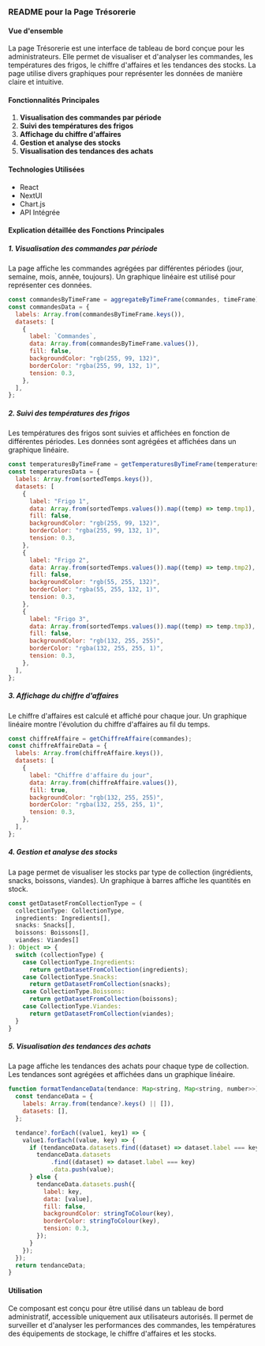 ### README pour la Page Trésorerie

#### Vue d'ensemble
La page Trésorerie est une interface de tableau de bord conçue pour les administrateurs. Elle permet de visualiser et d'analyser les commandes, les températures des frigos, le chiffre d'affaires et les tendances des stocks. La page utilise divers graphiques pour représenter les données de manière claire et intuitive.

#### Fonctionnalités Principales
1. **Visualisation des commandes par période**
2. **Suivi des températures des frigos**
3. **Affichage du chiffre d'affaires**
4. **Gestion et analyse des stocks**
5. **Visualisation des tendances des achats**

#### Technologies Utilisées
- React
- NextUI
- Chart.js
- API Intégrée

#### Explication détaillée des Fonctions Principales

##### 1. **Visualisation des commandes par période**
La page affiche les commandes agrégées par différentes périodes (jour, semaine, mois, année, toujours). Un graphique linéaire est utilisé pour représenter ces données.

```jsx
const commandesByTimeFrame = aggregateByTimeFrame(commandes, timeFrame);
const commandesData = {
  labels: Array.from(commandesByTimeFrame.keys()),
  datasets: [
    {
      label: `Commandes`,
      data: Array.from(commandesByTimeFrame.values()),
      fill: false,
      backgroundColor: "rgb(255, 99, 132)",
      borderColor: "rgba(255, 99, 132, 1)",
      tension: 0.3,
    },
  ],
};
```

##### 2. **Suivi des températures des frigos**
Les températures des frigos sont suivies et affichées en fonction de différentes périodes. Les données sont agrégées et affichées dans un graphique linéaire.

```jsx
const temperaturesByTimeFrame = getTemperaturesByTimeFrame(temperatures, tempTimeFrame);
const temperaturesData = {
  labels: Array.from(sortedTemps.keys()),
  datasets: [
    {
      label: "Frigo 1",
      data: Array.from(sortedTemps.values()).map((temp) => temp.tmp1),
      fill: false,
      backgroundColor: "rgb(255, 99, 132)",
      borderColor: "rgba(255, 99, 132, 1)",
      tension: 0.3,
    },
    {
      label: "Frigo 2",
      data: Array.from(sortedTemps.values()).map((temp) => temp.tmp2),
      fill: false,
      backgroundColor: "rgb(55, 255, 132)",
      borderColor: "rgba(55, 255, 132, 1)",
      tension: 0.3,
    },
    {
      label: "Frigo 3",
      data: Array.from(sortedTemps.values()).map((temp) => temp.tmp3),
      fill: false,
      backgroundColor: "rgb(132, 255, 255)",
      borderColor: "rgba(132, 255, 255, 1)",
      tension: 0.3,
    },
  ],
};
```

##### 3. **Affichage du chiffre d'affaires**
Le chiffre d'affaires est calculé et affiché pour chaque jour. Un graphique linéaire montre l'évolution du chiffre d'affaires au fil du temps.

```jsx
const chiffreAffaire = getChiffreAffaire(commandes);
const chiffreAffaireData = {
  labels: Array.from(chiffreAffaire.keys()),
  datasets: [
    {
      label: "Chiffre d'affaire du jour",
      data: Array.from(chiffreAffaire.values()),
      fill: true,
      backgroundColor: "rgb(132, 255, 255)",
      borderColor: "rgba(132, 255, 255, 1)",
      tension: 0.3,
    },
  ],
};
```

##### 4. **Gestion et analyse des stocks**
La page permet de visualiser les stocks par type de collection (ingrédients, snacks, boissons, viandes). Un graphique à barres affiche les quantités en stock.

```jsx
const getDatasetFromCollectionType = (
  collectionType: CollectionType,
  ingredients: Ingredients[],
  snacks: Snacks[],
  boissons: Boissons[],
  viandes: Viandes[]
): Object => {
  switch (collectionType) {
    case CollectionType.Ingredients:
      return getDatasetFromCollection(ingredients);
    case CollectionType.Snacks:
      return getDatasetFromCollection(snacks);
    case CollectionType.Boissons:
      return getDatasetFromCollection(boissons);
    case CollectionType.Viandes:
      return getDatasetFromCollection(viandes);
  }
}
```

##### 5. **Visualisation des tendances des achats**
La page affiche les tendances des achats pour chaque type de collection. Les tendances sont agrégées et affichées dans un graphique linéaire.

```jsx
function formatTendanceData(tendance: Map<string, Map<string, number>>) {
  const tendanceData = {
    labels: Array.from(tendance?.keys() || []),
    datasets: [],
  };

  tendance?.forEach((value1, key1) => {
    value1.forEach((value, key) => {
      if (tendanceData.datasets.find((dataset) => dataset.label === key)) {
        tendanceData.datasets
            .find((dataset) => dataset.label === key)
            .data.push(value);
      } else {
        tendanceData.datasets.push({
          label: key,
          data: [value],
          fill: false,
          backgroundColor: stringToColour(key),
          borderColor: stringToColour(key),
          tension: 0.3,
        });
      }
    });
  });
  return tendanceData;
}
```

#### Utilisation
Ce composant est conçu pour être utilisé dans un tableau de bord administratif, accessible uniquement aux utilisateurs autorisés. Il permet de surveiller et d'analyser les performances des commandes, les températures des équipements de stockage, le chiffre d'affaires et les stocks.
